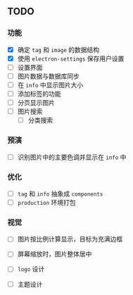 ## TODO

### 功能

- [x] 确定 `tag` 和 `image` 的数据结构
- [x] 使用 `electron-settings` 保存用户设置
- [ ] 设置界面
- [ ] 图片数据与数据库同步
- [ ] 在 `info` 中显示图片大小
- [ ] 添加标签的功能
- [ ] 分页显示图片
- [ ] 图片搜索
  - [ ] 分类搜索

### 预演

- [ ] 识别图片中的主要色调并显示在 `info` 中

### 优化

- [ ] `tag` 和 `info` 抽象成 `components`
- [ ] `production` 环境打包

### 视觉

- [ ] 图片按比例计算显示，目标为充满边框
- [ ] 屏幕缩放时，图片整体居中
- [ ] `logo` 设计
- [ ] 主题设计


